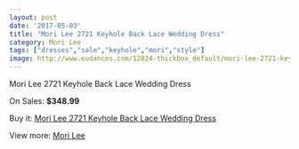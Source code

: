 ```yaml
---
layout: post
date: '2017-05-03'
title: "Mori Lee 2721 Keyhole Back Lace Wedding Dress"
category: Mori Lee
tags: ["dresses","sale","keyhole","mori","style"]
image: http://www.eudances.com/12824-thickbox_default/mori-lee-2721-keyhole-back-lace-wedding-dress.jpg
---
```

Mori Lee 2721 Keyhole Back Lace Wedding Dress

On Sales: **$348.99**
<a href="https://www.eudances.com/en/mori-lee/3921-mori-lee-2721-keyhole-back-lace-wedding-dress.html"><amp-img layout="responsive" width="600" height="600" src="//www.eudances.com/12824-thickbox_default/mori-lee-2721-keyhole-back-lace-wedding-dress.jpg" alt="Mori Lee 2721 Keyhole Back Lace Wedding Dress 0" /></a>
<a href="https://www.eudances.com/en/mori-lee/3921-mori-lee-2721-keyhole-back-lace-wedding-dress.html"><amp-img layout="responsive" width="600" height="600" src="//www.eudances.com/12829-thickbox_default/mori-lee-2721-keyhole-back-lace-wedding-dress.jpg" alt="Mori Lee 2721 Keyhole Back Lace Wedding Dress 1" /></a>
<a href="https://www.eudances.com/en/mori-lee/3921-mori-lee-2721-keyhole-back-lace-wedding-dress.html"><amp-img layout="responsive" width="600" height="600" src="//www.eudances.com/12828-thickbox_default/mori-lee-2721-keyhole-back-lace-wedding-dress.jpg" alt="Mori Lee 2721 Keyhole Back Lace Wedding Dress 2" /></a>
<a href="https://www.eudances.com/en/mori-lee/3921-mori-lee-2721-keyhole-back-lace-wedding-dress.html"><amp-img layout="responsive" width="600" height="600" src="//www.eudances.com/12827-thickbox_default/mori-lee-2721-keyhole-back-lace-wedding-dress.jpg" alt="Mori Lee 2721 Keyhole Back Lace Wedding Dress 3" /></a>
<a href="https://www.eudances.com/en/mori-lee/3921-mori-lee-2721-keyhole-back-lace-wedding-dress.html"><amp-img layout="responsive" width="600" height="600" src="//www.eudances.com/12826-thickbox_default/mori-lee-2721-keyhole-back-lace-wedding-dress.jpg" alt="Mori Lee 2721 Keyhole Back Lace Wedding Dress 4" /></a>
<a href="https://www.eudances.com/en/mori-lee/3921-mori-lee-2721-keyhole-back-lace-wedding-dress.html"><amp-img layout="responsive" width="600" height="600" src="//www.eudances.com/12825-thickbox_default/mori-lee-2721-keyhole-back-lace-wedding-dress.jpg" alt="Mori Lee 2721 Keyhole Back Lace Wedding Dress 5" /></a>

Buy it: [Mori Lee 2721 Keyhole Back Lace Wedding Dress](https://www.eudances.com/en/mori-lee/3921-mori-lee-2721-keyhole-back-lace-wedding-dress.html "Mori Lee 2721 Keyhole Back Lace Wedding Dress")

View more: [Mori Lee](https://www.eudances.com/en/9-mori-lee "Mori Lee")